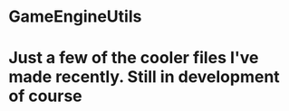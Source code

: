# GameEngineUtils

# Just a few of the cooler files I've made recently. Still in development of course
